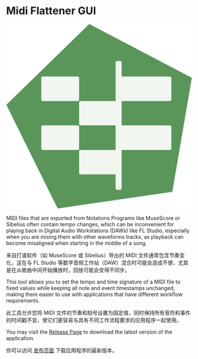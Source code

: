 # Midi Flattener GUI

![img](.\ApplicationLogo.png)

MIDI files that are exported from Notations Programs like MuseScore or Sibelius often contain tempo changes, which can be inconvenient for playing back in Digital Audio Workstations (DAWs) like FL Studio, especially when you are mixing them with other waveforms tracks, as playback can become misaligned when starting in the middle of a song.

来自打谱软件（如 MuseScore 或 Sibelius）导出的 MIDI 文件通常包含节奏变化，这在与 FL Studio 等数字音频工作站（DAW）混合时可能会造成不便，尤其是在从歌曲中间开始播放时，回放可能会变得不同步。

This tool allows you to set the tempo and time signature of a MIDI file to fixed values while keeping all note and event timestamps unchanged, making them easier to use with applications that have different workflow requirements.

此工具允许您将 MIDI 文件的节奏和拍号设置为固定值，同时保持所有音符和事件的时间戳不变，使它们更容易与具有不同工作流程要求的应用程序一起使用。

You may visit the [Release Page](TBD) to download the latest version of the application.

你可以访问 [发布页面](TBD) 下载应用程序的最新版本。
